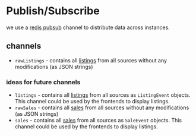 # Publish/Subscribe

we use a [redis pubsub](https://redis.io/docs/manual/pubsub/) channel to distribute data across instances.

## channels

- `rawListings` - contains all [listings](listings.md) from all sources without any modifications (as JSON strings)

### ideas for future channels

- `listings` - contains all [listings](listings.md) from all sources as `ListingEvent` objects.
  This channel could be used by the frontends to display listings.
- `rawSales` - contains all [sales](sales.md) from all sources without any modifications (as JSON strings)
- `sales` - contains all [sales](sales.md) from all sources as `SaleEvent` objects.
  This channel could be used by the frontends to display listings.
